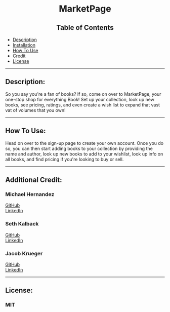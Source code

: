 
# <center> MarketPage

## <center> **Table of Contents**
- [Description](#description)
- [Installation](#installation-steps)
- [How To Use](#how-to-use)
- [Credit](#additional-credit)
- [License](#license)

---

## Description: 
So you say you're a fan of books? If so, come on over to MarketPage, your one-stop shop for everything Book! Set up your collection, look up new books, see pricing, ratings, and even create a wish list to expand that vast vat of volumes that you own!

---

## How To Use:

Head on over to the sign-up page to create your own account. Once you do so, you can then start adding books to your collection by providing the name and author, look up new books to add to your wishlist, look up info on all books, and find pricing if you're looking to buy or sell.

---

## Additional Credit:

### Michael Hernandez  
[GitHub](https://github.com/MH4454)  
[LinkedIn](https://www.linkedin.com/in/michael-hernandez-303a8ba3/)  
### Seth Kalback  
[GitHub](https://github.com/skalback)  
[LinkedIn](https://www.linkedin.com/in/seth-kalback-a067b091/)  
### Jacob Krueger  
[GitHub](https://github.com/GeminiTrinity)  
[LinkedIn](https://www.linkedin.com/in/jacobmkrueger/)

---

## License:
### MIT

